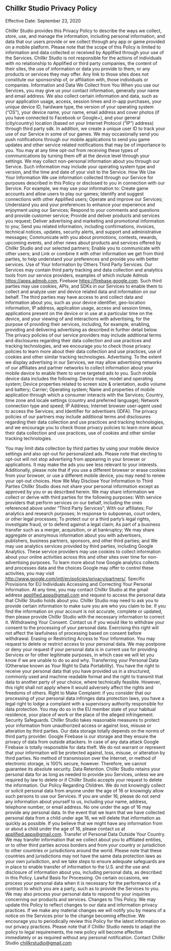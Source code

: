 ## Chillkr Studio Privacy Policy

Effective Date: September 23, 2020

Chillkr Studio provides this Privacy Policy to describe the ways we collect, store, use, and manage the information, including personal information, and data that our users provide or we collect through any app or game provided on a mobile platform. Please note that the scope of this Policy is limited to information and data collected or received by Applified through your use of the Services. Chillkr Studio is not responsible for the actions of individuals with no relationship to Applified or third party companies, the content of their sites, the use of information or data you provide to them, or any products or services they may offer. Any link to those sites does not constitute our sponsorship of, or affiliation with, those individuals or companies.
Information and Data We Collect from You
When you use our Services, you may give us your contact information, generally your name and email address. We also collect certain information and data, such as your application usage, access, session times and in-app purchases, your unique device ID, hardware type, the version of your operating system (“OS”), your device name, your name, email address and cover photos (if you have connected to Facebook or Google+), and your general (city/country) location (based on your Internet Protocol (“IP”) address) through third party sdk.
In addition, we create a unique user ID to track your use of our Service in some of our games. We may occasionally send you push notifications through our mobile applications to send you game updates and other service related notifications that may be of importance to you. You may at any time opt-out from receiving these types of communications by turning them off at the device level through your settings.
We may collect non-personal information about you through our Service. Such information may include your operating system type and version, and the time and date of your visit to the Service.
How We Use Your Information
We use information collected through our Service for purposes described in this Policy or disclosed to you in connection with our Service. For example, we may use your information to:
Create game accounts and allow users to play our games;
Identify and suggest connections with other Applified users;
Operate and improve our Services;
Understand you and your preferences to enhance your experience and enjoyment using our Services;
Respond to your comments and questions and provide customer service;
Provide and deliver products and services you request;
Deliver advertising and marketing and promotional information to you;
Send you related information, including confirmations, invoices, technical notices, updates, security alerts, and support and administrative messages;
Communicate with you about promotions, contests, rewards, upcoming events, and other news about products and services offered by Chillkr Studio and our selected partners;
Enable you to communicate with other users; and
Link or combine it with other information we get from third parties, to help understand your preferences and provide you with better services.
Use of Your Information by Others
Third Party Services. Our Services may contain third party tracking and data collection and analytics tools from our service providers, examples of which include Admob https://apps.admob.com, Firebase https://firebase.google.com. Such third parties may use cookies, APIs, and SDKs in our Services to enable them to collect and analyze user and device related data and information on our behalf. The third parties may have access to and collect data and information about you, such as your device identifier, geo-location information, IP address, application usage, access and session times, applications present on the device or in use at a particular time on the device, and your viewing of and interactions with advertising, for the purpose of providing their services, including, for example, enabling, providing and delivering advertising as described in further detail below.
The privacy policies of our service providers may include additional terms and disclosures regarding their data collection and use practices and tracking technologies, and we encourage you to check those privacy policies to learn more about their data collection and use practices, use of cookies and other similar tracking technologies.
Advertising. To the extent we display advertising in our Services, we may allow advertising networks of our affiliates and partner networks to collect information about your mobile device to enable them to serve targeted ads to you. Such mobile device data includes the following:
Device make, model and operating system;
Device properties related to screen size & orientation, audio volume and battery;
Carrier;
Operating system;
Name and properties of mobile application through which a consumer interacts with the Services;
Country, time zone and locale settings (country and preferred language);
Network connection type and speed;
IP Address;
Internet browser user-agent used to access the Services; and
Identifier for advertisers (IDFA).
The privacy policies of our partners may include additional terms and disclosures regarding their data collection and use practices and tracking technologies, and we encourage you to check those privacy policies to learn more about their data collection and use practices, use of cookies and other similar tracking technologies.

You may limit data collection by third parties by using your mobile device settings and also opt-out for personalized ads. Please note that electing to opt-out will not stop advertising from appearing in your browser or applications. It may make the ads you see less relevant to your interests. Additionally, please note that if you use a different browser or erase cookies from your browser, or use a different mobile device, you may need to renew your opt-out choices.
How We May Disclose Your Information to Third Parties
Chillkr Studio does not share your personal information except as approved by you or as described herein.
We may share information we collect or derive with third parties for the following purposes:
With service providers that perform services on our behalf, including the ones referenced above under “Third Party Services”;
With our affiliates;
For analytics and research purposes;
In response to subpoenas, court orders, or other legal processes;
To protect our or a third party’s legal rights, investigate fraud, or to defend against a legal claim;
As part of a business transfer such as a merger, acquisition, or at bankruptcy;
We may share aggregate or anonymous information about you with advertisers, publishers, business partners, sponsors, and other third parties; and
We may use analytics services provided by third parties, including Google Analytics. These service providers may use cookies to collect information about your online activities across this and other sites over time for non-advertising purposes. To learn more about how Google analytics collects and processes data and the choices Google may offer to control these activities, you may visit http://www.google.com/intl/en/policies/privacy/partners/.
Specific Provisions for EU Individuals
Accessing and Correcting Your Personal Information. At any time, you may contact Chillkr Studio at the gmail address applified.apps@gmail.com and request to access the personal data that Chillkr Studio holds about you. Chillkr Studio may need to ask you to provide certain information to make sure you are who you claim to be. If you find the information on your account is not accurate, complete or updated, then please provide Chillkr Studio with the necessary information to correct it.
Withdrawing Your Consent. Contact us if you would like to withdraw your consent to the processing of your personal data. Exercising this right will not affect the lawfulness of processing based on consent before withdrawal.
Erasing or Restricting Access to Your Information. You may request to delete or restrict access to your personal data. We may postpone or deny your request if your personal data is in current use for providing Services or for other legitimate purposes, in which case we will let you know if we are unable to do so and why.
Transferring your Personal Data (Otherwise known as Your Right to Data Portability). You have the right to receive your personal data that you have provided us in a structured, commonly used and machine readable format and the right to transmit that data to another party of your choice, where technically feasible. However, this right shall not apply where it would adversely affect the rights and freedoms of others.
Right to Make Complaint: if you consider that our processing of your personal data infringes data protection laws, you have a legal right to lodge a complaint with a supervisory authority responsible for data protection. You may do so in the EU member state of your habitual residence, your place of work or the place of the alleged infringement.
Security Safeguards. Chillkr Studio takes reasonable measures to protect your information from unauthorized access or against loss, misuse or alteration by third parties. Our data storage totally depends on the norms of third party provider. Google Firebase is our storage and they ensure the privacy of data from outside attackers. In case of any data attack Google Firebase is totally responsible for data theft. We do not warrant or represent that your information will be protected against, loss, misuse, or alteration by third parties. No method of transmission over the Internet, or method of electronic storage, is 100% secure, however. Therefore, we cannot guarantee its absolute security.
Data Retention. Chillkr Studio retains your personal data for as long as needed to provide you Services, unless we are required by law to delete or if Chillkr Studio accepts your request to delete the information.
Our Policy Regarding Children. We do not knowingly collect or solicit personal data from anyone under the age of 16 or knowingly allow such persons to use our Services. If you are under 16, please do not send any information about yourself to us, including your name, address, telephone number, or email address. No one under the age of 16 may provide any personal data. In the event that we learn that we have collected personal data from a child under age 16, we will delete that information as quickly as possible. If you believe that we might have any information from or about a child under the age of 16, please contact us at applified.apps@gmail.com.
Transfer of Personal Data Outside Your Country. We may transfer information that we collect about you to affiliated entities, or to other third parties across borders and from your country or jurisdiction to other countries or jurisdictions around the world. Please note that these countries and jurisdictions may not have the same data protection laws as your own jurisdiction, and we take steps to ensure adequate safeguards are in place to enable transfer of information to the U.S. and the use and disclosure of information about you, including personal data, as described in this Policy.
Lawful Basis for Processing. On certain occasions, we process your personal data when it is necessary for the performance of a contract to which you are a party, such as to provide the Services to you. We may also process your personal data to respond to your inquiries concerning our products and services.
Changes to This Policy. We may update this Policy to reflect changes to our data and information privacy practices. If we make any material changes we will notify you by means of a notice on the Services prior to the change becoming effective. We encourage you to periodically review this Policy for the latest information on our privacy practices. Please note that if Chillkr Studio needs to adapt the policy to legal requirements, the new policy will become effective immediately or as required without any personal notification.
Contact Chillkr Studio
chillkrstudio@gmail.com
